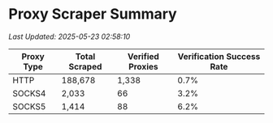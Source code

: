 # Proxy Scraper Summary

_Last Updated: 2025-05-23 02:58:10_

| Proxy Type | Total Scraped | Verified Proxies | Verification Success Rate |
|------------|--------------|------------------|--------------------------|
| HTTP | 188,678 | 1,338 | 0.7% |
| SOCKS4 | 2,033 | 66 | 3.2% |
| SOCKS5 | 1,414 | 88 | 6.2% |
